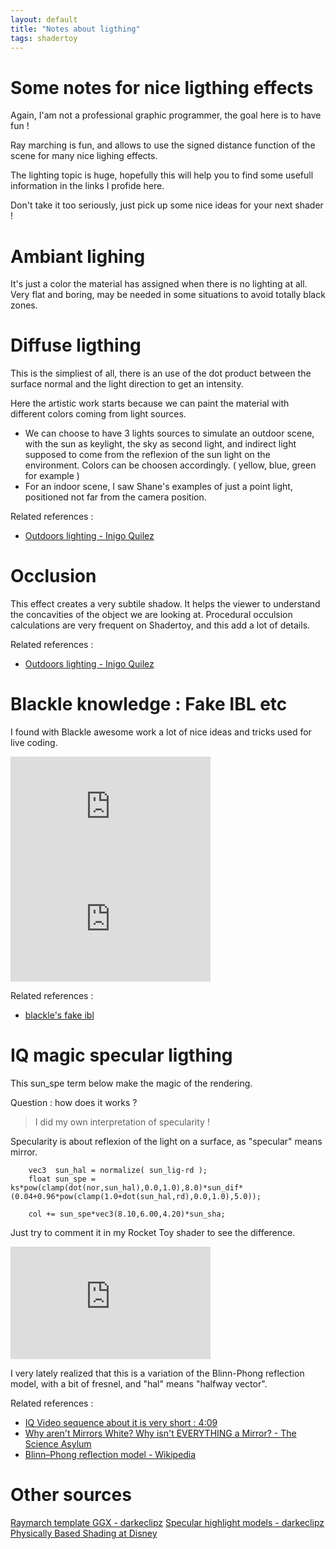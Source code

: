 ```yaml
---
layout: default
title: "Notes about ligthing"
tags: shadertoy
---
```

# Some notes for nice ligthing effects

Again, I'am not a professional graphic programmer, the goal here is to have fun !

Ray marching is fun, and allows to use the signed distance function of the scene for many nice lighing effects. 

The lighting topic is huge, hopefully this will help you to find some usefull information in the links I profide here.

Don't take it too seriously, just pick up some nice ideas for your next shader !

# Ambiant lighing

It's just a color the material has assigned when there is no lighting at all.
Very flat and boring, may be needed in some situations to avoid totally black zones.

# Diffuse ligthing

This is the simpliest of all, there is an use of the dot product between the surface normal and the light direction to get an intensity.

Here the artistic work starts because we can paint the material with different colors coming from light sources.

- We can choose to have 3 lights sources to simulate an outdoor scene, with the sun as keylight, the sky as second light, and indirect light supposed to come from the reflexion of the sun light on the environment. Colors can be choosen accordingly. ( yellow, blue, green for example ) 
- For an indoor scene, I saw Shane's examples of just a point light, positioned not far from the camera position.

Related references :
- [Outdoors lighting - Inigo Quilez](https://www.iquilezles.org/www/articles/outdoorslighting/outdoorslighting.htm)

# Occlusion

This effect creates a very subtile shadow.
It helps the viewer to understand the concavities of the object we are looking at.
Procedural occulsion calculations are very frequent on Shadertoy, and this add a lot of details.

Related references :
- [Outdoors lighting - Inigo Quilez](https://www.iquilezles.org/www/articles/outdoorslighting/outdoorslighting.htm)

# Blackle knowledge : Fake IBL etc

I found with Blackle awesome work a lot of nice ideas and tricks used for live coding.

<iframe width="320" height="180" frameborder="0" src="https://www.shadertoy.com/embed/tlscDB?gui=true&t=10&paused=true&muted=false" allowfullscreen></iframe>

<iframe width="320" height="180" frameborder="0" src="https://www.shadertoy.com/embed/ttGfz1?gui=true&t=10&paused=true&muted=false" allowfullscreen></iframe>

Related references :
- [blackle's fake ibl](https://www.twitch.tv/videos/590616102)

# IQ magic specular ligthing

This sun_spe term below make the magic of the rendering.

Question : how does it works ? 

>I did my own interpretation of specularity !

Specularity is about reflexion of the light on a surface, as "specular" means mirror.

```
    vec3  sun_hal = normalize( sun_lig-rd );
    float sun_spe = ks*pow(clamp(dot(nor,sun_hal),0.0,1.0),8.0)*sun_dif*(0.04+0.96*pow(clamp(1.0+dot(sun_hal,rd),0.0,1.0),5.0));

    col += sun_spe*vec3(8.10,6.00,4.20)*sun_sha;

```

Just try to comment it in my Rocket Toy shader to see the difference.  

<iframe width="320" height="180" frameborder="0" src="https://www.shadertoy.com/embed/3dSBRG?gui=true&t=10&paused=true&muted=false" allowfullscreen></iframe>

I very lately realized that this is a variation of the Blinn-Phong reflection model, with a bit of fresnel, and "hal" means "halfway vector". 

Related references :
- [IQ Video sequence about it is very short : 4:09](https://youtu.be/Cfe5UQ-1L9Q?t=14952)
- [Why aren't Mirrors White? Why isn't EVERYTHING a Mirror? - The Science Asylum](https://youtu.be/1n_otIs6z6E)
- [Blinn–Phong reflection model - Wikipedia](https://en.wikipedia.org/wiki/Blinn%E2%80%93Phong_reflection_model)

# Other sources

[Raymarch template GGX - darkeclipz](https://www.shadertoy.com/view/3tyyWm)
[Specular highlight models  - darkeclipz](https://www.shadertoy.com/view/WtycWW)
[Physically Based Shading at Disney](https://neil3d.github.io/assets/pdf/s2012_pbs_disney_brdf_notes_v3.pdf)